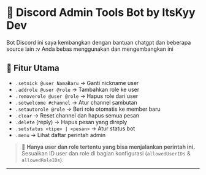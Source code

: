 # 🤖 Discord Admin Tools Bot by ItsKyy Dev

Bot Discord ini saya kembangkan dengan bantuan chatgpt dan beberapa source lain :v
Anda bebas menggunakan dan mengembangkan ini


## 🚀 Fitur Utama

- `.setnick @user NamaBaru` → Ganti nickname user
- `.addrole @user @role` → Tambahkan role ke user
- `.removerole @user @role` → Hapus role dari user
- `.setwelcome #channel` → Atur channel sambutan
- `.setautorole @role` → Beri role otomatis ke member baru
- `.clear` → Reset channel dan hapus semua pesan
- `.delete` (reply) → Hapus pesan yang direply
- `.setstatus <tipe> | <pesan>` → Atur status bot
- `.menu` → Lihat daftar perintah admin

> 🔐 **Hanya user dan role tertentu yang bisa menjalankan perintah ini.**  
> Sesuaikan ID user dan role di bagian konfigurasi (`allowedUserIDs` & `allowedRoleIDs`).

---

